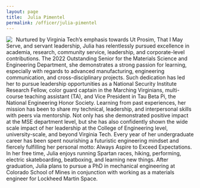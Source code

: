 ```yaml
---
layout: page
title:  Julia Pimentel
permalink: /officer/julia-pimentel
---
```


<div>
<img class="headshot" style="float: left; padding-right:10px" src="{{ site.baseurl }}/uploads/headshots/Julia Pimentel_Professional Headshot_2021.jpg">
</div>

Nurtured by Virginia Tech’s emphasis towards Ut Prosim, That I May Serve, and servant leadership, Julia has relentlessly pursued excellence in academia, research, community service, leadership, and corporate-level contributions. The 2022 Outstanding Senior for the Materials Science and Engineering Department, she demonstrates a strong passion for learning, especially with regards to advanced manufacturing, engineering communication, and cross-disciplinary projects. Such dedication has led her to pursue leadership opportunities as a National Security Institute Research Fellow, color guard captain in the Marching Virginians, multi-course teaching assistant (TA), and Vice President in Tau Beta Pi, the National Engineering Honor Society. Learning from past experiences, her mission has been to share my technical, leadership, and interpersonal skills with peers via mentorship. Not only has she demonstrated positive impact at the MSE department level, but she has also confidently shown the wide scale impact of her leadership at the College of Engineering level, university-scale, and beyond Virginia Tech. Every year of her undergraduate career has been spent nourishing a futuristic engineering mindset and fiercely fulfilling her personal motto: Always Aspire to Exceed Expectations. In her free time, Julia enjoys running Spartan races, hiking, performing, electric skateboarding, beatboxing, and learning new things. After graduation, Julia plans to pursue a PhD in mechanical engineering at Colorado School of Mines in conjunction with working as a materials engineer for Lockheed Martin Space. 
